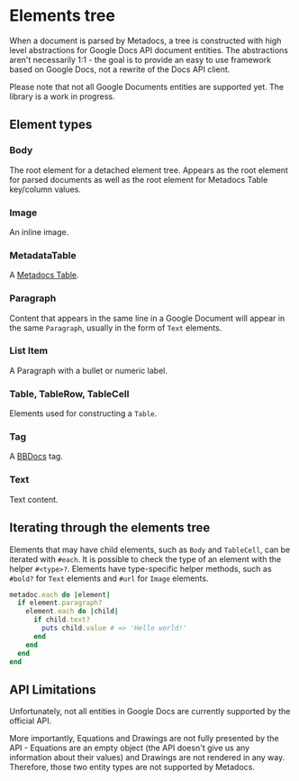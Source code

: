 # Elements tree

When a document is parsed by Metadocs, a tree is constructed with high level abstractions for
Google Docs API document entities. The abstractions aren't necessarily 1:1 - the goal is to provide
an easy to use framework based on Google Docs, not a rewrite of the Docs API client.

Please note that not all Google Documents entities are supported yet. The library is a work in
progress.

## Element types

### Body

The root element for a detached element tree. Appears as the root element for parsed documents as
well as the root element for Metadocs Table key/column values.

### Image

An inline image.

### MetadataTable

A [Metadocs Table](metadata_table.md).

### Paragraph

Content that appears in the same line in a Google Document will appear in the same `Paragraph`,
usually in the form of `Text` elements.

### List Item

A Paragraph with a bullet or numeric label.


### Table, TableRow, TableCell

Elements used for constructing a `Table`.

### Tag

A [BBDocs](bbdocs.md) tag.

### Text

Text content.

## Iterating through the elements tree

Elements that may have child elements, such as `Body` and `TableCell`, can be iterated with `#each`.
It is possible to check the type of an element with the helper `#<type>?`. Elements have
type-specific helper methods, such as `#bold?` for `Text` elements and `#url` for `Image` elements.

```ruby
metadoc.each do |element|
  if element.paragraph?
    element.each do |child|
      if child.text?
        puts child.value # => 'Hello world!'
      end
    end
  end
end
```

## API Limitations

Unfortunately, not all entities in Google Docs are currently supported by the official API.

More importantly, Equations and Drawings are not fully presented by the API - Equations are an
empty object (the API doesn't give us any information about their values) and Drawings are not
rendered in any way. Therefore, those two entity types are not supported by Metadocs.
